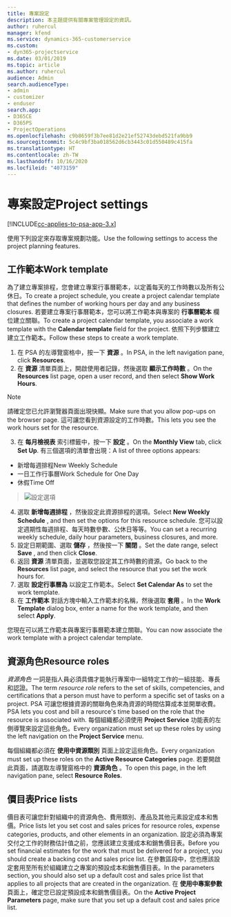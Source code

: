 ```yaml
---
title: 專案設定
description: 本主題提供有關專案管理設定的資訊。
author: ruhercul
manager: kfend
ms.service: dynamics-365-customerservice
ms.custom:
- dyn365-projectservice
ms.date: 03/01/2019
ms.topic: article
ms.author: ruhercul
audience: Admin
search.audienceType:
- admin
- customizer
- enduser
search.app:
- D365CE
- D365PS
- ProjectOperations
ms.openlocfilehash: c9b8659f3b7ee81d2e21ef52743debd521fa9bb9
ms.sourcegitcommit: 5c4c9bf3ba018562d6cb3443c01d550489c415fa
ms.translationtype: HT
ms.contentlocale: zh-TW
ms.lasthandoff: 10/16/2020
ms.locfileid: "4073159"
---
```

# <a name="project-settings"></a><span data-ttu-id="4c601-103">專案設定</span><span class="sxs-lookup"><span data-stu-id="4c601-103">Project settings</span></span>

[!INCLUDE[cc-applies-to-psa-app-3.x](../includes/cc-applies-to-psa-app-3x.md)]

<span data-ttu-id="4c601-104">使用下列設定來存取專案規劃功能。</span><span class="sxs-lookup"><span data-stu-id="4c601-104">Use the following settings to access the project planning features.</span></span>

## <a name="work-template"></a><span data-ttu-id="4c601-105">工作範本</span><span class="sxs-lookup"><span data-stu-id="4c601-105">Work template</span></span>

<span data-ttu-id="4c601-106">為了建立專案排程，您會建立專案行事曆範本，以定義每天的工作時數以及所有公休日。</span><span class="sxs-lookup"><span data-stu-id="4c601-106">To create a project schedule, you create a project calendar template that defines the number of working hours per day and any business closures.</span></span> <span data-ttu-id="4c601-107">若要建立專案行事曆範本，您可以將工作範本與專案的 **行事曆範本** 欄位建立關聯。</span><span class="sxs-lookup"><span data-stu-id="4c601-107">To create a project calendar template, you associate a work template with the **Calendar template** field for the project.</span></span> <span data-ttu-id="4c601-108">依照下列步驟建立建立工作範本。</span><span class="sxs-lookup"><span data-stu-id="4c601-108">Follow these steps to create a work template.</span></span>

1. <span data-ttu-id="4c601-109">在 PSA 的左導覽窗格中，按一下 **資源** 。</span><span class="sxs-lookup"><span data-stu-id="4c601-109">In PSA, in the left navigation pane, click **Resources**.</span></span> 
2. <span data-ttu-id="4c601-110">在 **資源** 清單頁面上，開啟使用者記錄，然後選取 **顯示工作時數** 。</span><span class="sxs-lookup"><span data-stu-id="4c601-110">On the **Resources** list page, open a user record, and then select **Show Work Hours**.</span></span>

  > [!NOTE]
  > <span data-ttu-id="4c601-111">請確定您已允許瀏覽器頁面出現快顯。</span><span class="sxs-lookup"><span data-stu-id="4c601-111">Make sure that you allow pop-ups on the browser page.</span></span> <span data-ttu-id="4c601-112">這可讓您看到資源設定的工作時數。</span><span class="sxs-lookup"><span data-stu-id="4c601-112">This lets you see the work hours set for the resource.</span></span>
  
3. <span data-ttu-id="4c601-113">在 **每月檢視表** 索引標籤中，按一下 **設定** 。</span><span class="sxs-lookup"><span data-stu-id="4c601-113">On the **Monthly View** tab, click **Set Up**.</span></span> <span data-ttu-id="4c601-114">有三個選項的清單會出現：</span><span class="sxs-lookup"><span data-stu-id="4c601-114">A list of three options appears:</span></span> 

  - <span data-ttu-id="4c601-115">新增每週排程</span><span class="sxs-lookup"><span data-stu-id="4c601-115">New Weekly Schedule</span></span>
  - <span data-ttu-id="4c601-116">一日工作行事曆</span><span class="sxs-lookup"><span data-stu-id="4c601-116">Work Schedule for One Day</span></span>
  - <span data-ttu-id="4c601-117">休假</span><span class="sxs-lookup"><span data-stu-id="4c601-117">Time Off</span></span>

> ![設定選項](media/project-13.png)

4. <span data-ttu-id="4c601-119">選取 **新增每週排程** ，然後設定此資源排程的選項。</span><span class="sxs-lookup"><span data-stu-id="4c601-119">Select **New Weekly Schedule** , and then set the options for this resource schedule.</span></span> <span data-ttu-id="4c601-120">您可以設定週期性每週排程、每天時數參數、公休日等等。</span><span class="sxs-lookup"><span data-stu-id="4c601-120">You can set a recurring weekly schedule, daily hour parameters, business closures, and more.</span></span>
5. <span data-ttu-id="4c601-121">設定日期範圍、選取 **儲存** ，然後按一下 **關閉** 。</span><span class="sxs-lookup"><span data-stu-id="4c601-121">Set the date range, select **Save** , and then click **Close**.</span></span> 
6. <span data-ttu-id="4c601-122">返回 **資源** 清單頁面，並選取您設定其工作時數的資源。</span><span class="sxs-lookup"><span data-stu-id="4c601-122">Go back to the **Resources** list page, and select the resource that you set the work hours for.</span></span> 
7. <span data-ttu-id="4c601-123">選取 **設定行事曆為** 以設定工作範本。</span><span class="sxs-lookup"><span data-stu-id="4c601-123">Select **Set Calendar As** to set the work template.</span></span> 
8. <span data-ttu-id="4c601-124">在 **工作範本** 對話方塊中輸入工作範本的名稱，然後選取 **套用** 。</span><span class="sxs-lookup"><span data-stu-id="4c601-124">In the **Work Template** dialog box, enter a name for the work template, and then select **Apply**.</span></span> 

<span data-ttu-id="4c601-125">您現在可以將工作範本與專案行事曆範本建立關聯。</span><span class="sxs-lookup"><span data-stu-id="4c601-125">You can now associate the work template with a project calendar template.</span></span>

## <a name="resource-roles"></a><span data-ttu-id="4c601-126">資源角色</span><span class="sxs-lookup"><span data-stu-id="4c601-126">Resource roles</span></span>

<span data-ttu-id="4c601-127">*資源角色* 一詞是指人員必須具備才能執行專案中一組特定工作的一組技能、專長和認證。</span><span class="sxs-lookup"><span data-stu-id="4c601-127">The term *resource role* refers to the set of skills, competencies, and certifications that a person must have to perform a specific set of tasks on a project.</span></span> <span data-ttu-id="4c601-128">PSA 可讓您根據資源的關聯角色來為資源的時間估算成本並開單收費。</span><span class="sxs-lookup"><span data-stu-id="4c601-128">PSA lets you cost and bill a resource's time based on the role that the resource is associated with.</span></span> <span data-ttu-id="4c601-129">每個組織都必須使用 **Project Service** 功能表的左側導覽來設定這些角色。</span><span class="sxs-lookup"><span data-stu-id="4c601-129">Every organization must set up these roles by using the left navigation on the **Project Service** menu.</span></span>

<span data-ttu-id="4c601-130">每個組織都必須在 **使用中資源類別** 頁面上設定這些角色。</span><span class="sxs-lookup"><span data-stu-id="4c601-130">Every organization must set up these roles on the **Active Resource Categories** page.</span></span> <span data-ttu-id="4c601-131">若要開啟此頁面，請選取左導覽窗格中的 **資源角色** 。</span><span class="sxs-lookup"><span data-stu-id="4c601-131">To open this page, in the left navigation pane, select **Resource Roles**.</span></span>

## <a name="price-lists"></a><span data-ttu-id="4c601-132">價目表</span><span class="sxs-lookup"><span data-stu-id="4c601-132">Price lists</span></span>

<span data-ttu-id="4c601-133">價目表可讓您針對組織中的資源角色、費用類別、產品及其他元素設定成本和售價。</span><span class="sxs-lookup"><span data-stu-id="4c601-133">Price lists let you set cost and sales prices for resource roles, expense categories, products, and other elements in an organization.</span></span> <span data-ttu-id="4c601-134">設定必須為專案交付之工作的財務估計值之前，您應該建立支援成本和銷售價目表。</span><span class="sxs-lookup"><span data-stu-id="4c601-134">Before you set financial estimates for the work that must be delivered for a project, you should create a backing cost and sales price list.</span></span> <span data-ttu-id="4c601-135">在參數區段中，您也應該設定套用至所有於組織建立之專案的預設成本和銷售價目表。</span><span class="sxs-lookup"><span data-stu-id="4c601-135">In the parameters section, you should also set up a default cost and sales price list that applies to all projects that are created in the organization.</span></span> <span data-ttu-id="4c601-136">在 **使用中專案參數** 頁面上，確定您已設定預設成本和銷售價目表。</span><span class="sxs-lookup"><span data-stu-id="4c601-136">On the **Active Project Parameters** page, make sure that you set up a default cost and sales price list.</span></span>
